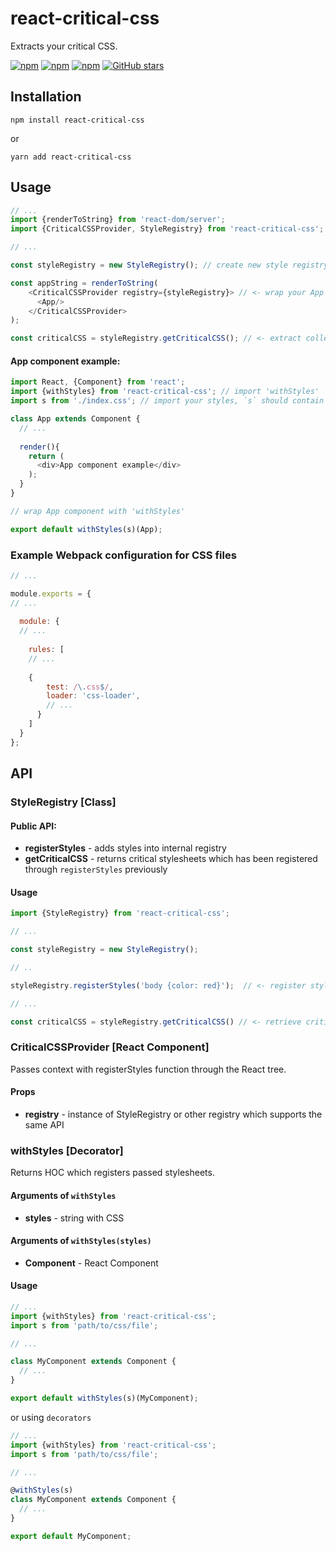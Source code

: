 # react-critical-css

Extracts your critical CSS.

[![npm](https://img.shields.io/npm/v/react-critical-css.svg)](https://www.npmjs.com/package/react-critical-css)
[![npm](https://img.shields.io/npm/l/react-critical-css.svg)]()
[![npm](https://img.shields.io/npm/dt/react-critical-css.svg)]()
[![GitHub stars](https://img.shields.io/github/stars/sergei-zelinsky/react-critical-css.svg?style=social&label=Stars)]()


## Installation

```
npm install react-critical-css
```

or

```
yarn add react-critical-css
```

## Usage

```js
// ...
import {renderToString} from 'react-dom/server';
import {CriticalCSSProvider, StyleRegistry} from 'react-critical-css'; // <-

// ...

const styleRegistry = new StyleRegistry(); // create new style registry

const appString = renderToString(
    <CriticalCSSProvider registry={styleRegistry}> // <- wrap your App component with CriticalCSSProvider and pass styleRegistry to it
      <App/>
    </CriticalCSSProvider>
);

const criticalCSS = styleRegistry.getCriticalCSS(); // <- extract collected critical CSS

```

#### App component example:

```js
import React, {Component} from 'react';
import {withStyles} from 'react-critical-css'; // import 'withStyles'
import s from './index.css'; // import your styles, `s` should contain a string with style rules (see example webpack config below)

class App extends Component {
  // ...
  
  render(){
    return (
      <div>App component example</div>
    );
  }
}

// wrap App component with 'withStyles'

export default withStyles(s)(App);

```

### Example Webpack configuration for CSS files

```js
// ...

module.exports = {
// ...
  
  module: {
  // ...
    
    rules: [
    // ...
    
    {
        test: /\.css$/,
        loader: 'css-loader',
        // ...
      }
    ]
  }
};
```

## API

### StyleRegistry [Class]

#### Public API:
- **registerStyles** - adds styles into internal registry
- **getCriticalCSS** - returns critical stylesheets which has been registered through `registerStyles` previously 

#### Usage
```js
import {StyleRegistry} from 'react-critical-css';

// ...

const styleRegistry = new StyleRegistry();

// ..

styleRegistry.registerStyles('body {color: red}');  // <- register stylesheets

// ...

const criticalCSS = styleRegistry.getCriticalCSS() // <- retrieve critical CSS

```

### CriticalCSSProvider [React Component]

Passes context with registerStyles function through the React tree. 

#### Props
- **registry** - instance of StyleRegistry or other registry which supports the same API

### withStyles [Decorator]

Returns HOC which registers passed stylesheets.

#### Arguments of `withStyles`

- **styles** - string with CSS

#### Arguments of `withStyles(styles)`

- **Component** - React Component 

#### Usage

```js
// ...
import {withStyles} from 'react-critical-css';
import s from 'path/to/css/file';

// ...

class MyComponent extends Component {
  // ...
}

export default withStyles(s)(MyComponent);
```

or using `decorators`

```js
// ...
import {withStyles} from 'react-critical-css';
import s from 'path/to/css/file';

// ...

@withStyles(s)
class MyComponent extends Component {
  // ...
}

export default MyComponent;
```

